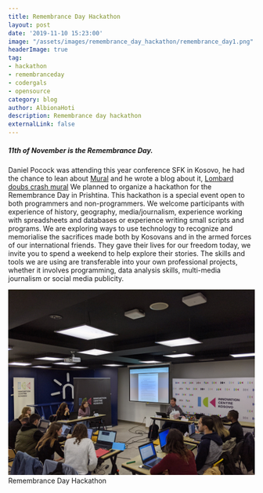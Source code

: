 ```yaml
---
title: Remembrance Day Hackathon
layout: post
date: '2019-11-10 15:23:00'
image: "/assets/images/remembrance_day_hackathon/remembrance_day1.png"
headerImage: true
tag:
- hackathon
- remembranceday
- codergals
- opensource
category: blog
author: AlbionaHoti
description: Remembrance day hackathon
externalLink: false
---
```


##### 11th of November is the Remembrance Day.

<p>
 Daniel Pocock was attending this year conference SFK in Kosovo, he had the chance to lean about <a href="https://www.getmural.io/">Mural</a> and he wrote a blog about it,
  <a href="https://danielpocock.com/lombard-doubs-crash-mural/">Lombard doubs crash mural</a> We planned to organize a hackathon for the Remembrance Day in Prishtina. This hackathon is a special event open to both programmers and non-programmers. We welcome participants with experience of history, geography, media/journalism, experience working with spreadsheets and databases or experience writing small scripts and programs. We are exploring ways to use technology to recognize and memorialise the sacrifices made both by Kosovans and in the armed forces of our international friends. They gave their lives for our freedom today, we invite you to spend a weekend to help explore their stories.  The skills and tools we are using are transferable into your own professional projects, whether it involves programming, data analysis skills, multi-media journalism or social media publicity.
<p>

<div class="side-by-side">
    <img class="image" src="/assets/images/remembrance_day_hackathon/hackathon.jpg" alt="Alt Text">
    <figcaption class="caption">Remembrance Day Hackathon</figcaption>
</div>
